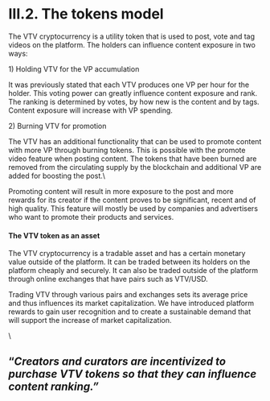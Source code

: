 # III.2. The tokens model

The VTV cryptocurrency is a utility token that is used to post, vote and tag videos on the platform. The holders can influence content exposure in two ways:

1\) Holding VTV for the VP accumulation

It was previously stated that each VTV produces one VP per hour for the holder. This voting power can greatly influence content exposure and rank. The ranking is determined by votes, by how new is the content and by tags. Content exposure will increase with VP spending.

2\) Burning VTV for promotion

The VTV has an additional functionality that can be used to promote content with more VP through burning tokens. This is possible with the promote video feature when posting content. The tokens that have been burned are removed from the circulating supply by the blockchain and additional VP are added for boosting the post.\


Promoting content will result in more exposure to the post and more rewards for its creator if the content proves to be significant, recent and of high quality. This feature will mostly be used by companies and advertisers who want to promote their products and services.



#### **The VTV token as an asset**

The VTV cryptocurrency is a tradable asset and has a certain monetary value outside of the platform. It can be traded between its holders on the platform cheaply and securely. It can also be traded outside of the platform through online exchanges that have pairs such as VTV/USD.

Trading VTV through various pairs and exchanges sets its average price and thus influences its market capitalization. We have introduced platform rewards to gain user recognition and to create a sustainable demand that will support the increase of market capitalization.

\


## “_Creators and curators are incentivized to purchase VTV tokens so that they can influence content ranking.”_
